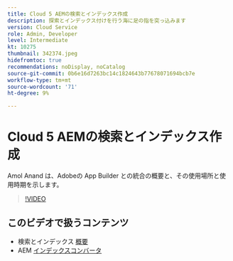 ```yaml
---
title: Cloud 5 AEMの検索とインデックス作成
description: 探索とインデックス付けを行う海に足の指を突っ込みます
version: Cloud Service
role: Admin, Developer
level: Intermediate
kt: 10275
thumbnail: 342374.jpeg
hidefromtoc: true
recommendations: noDisplay, noCatalog
source-git-commit: 0b6e16d7263bc14c1824643b77678071694bcb7e
workflow-type: tm+mt
source-wordcount: '71'
ht-degree: 9%

---
```


# Cloud 5 AEMの検索とインデックス作成

Amol Anand は、Adobeの App Builder との統合の概要と、その使用場所と使用時期を示します。

>[!VIDEO](https://video.tv.adobe.com/v/342374)

## このビデオで扱うコンテンツ

+ 検索とインデックス [概要](https://experienceleague.adobe.com/docs/experience-manager-cloud-service/content/operations/indexing.html?lang=ja)
+ AEM [インデックスコンバータ](https://experienceleague.adobe.com/docs/experience-manager-cloud-service/content/migration-journey/refactoring-tools/index-converter.html)